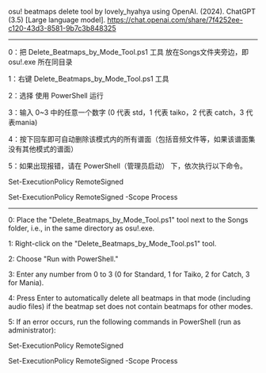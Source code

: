 osu! beatmaps delete tool by lovely_hyahya using OpenAI. (2024). ChatGPT (3.5) [Large language model]. https://chat.openai.com/share/7f4252ee-c120-43d3-8581-9b7c3b848325

-------------------------------------------------------------------------------------

0：把 Delete_Beatmaps_by_Mode_Tool.ps1 工具 放在Songs文件夹旁边，即 osu!.exe 所在同目录

1：右键 Delete_Beatmaps_by_Mode_Tool.ps1 工具

2：选择 使用 PowerShell 运行

3：输入 0~3 中的任意一个数字 (0 代表 std，1 代表 taiko，2 代表 catch，3 代表mania)

4：按下回车即可自动删除该模式内的所有谱面（包括音频文件等，如果该谱面集没有其他模式的谱面）

5：如果出现报错，请在 PowerShell（管理员启动） 下，依次执行以下命令。

Set-ExecutionPolicy RemoteSigned

Set-ExecutionPolicy RemoteSigned -Scope Process

-------------------------------------------------------------------------------------

0: Place the "Delete_Beatmaps_by_Mode_Tool.ps1" tool next to the Songs folder, i.e., in the same directory as osu!.exe.

1: Right-click on the "Delete_Beatmaps_by_Mode_Tool.ps1" tool.

2: Choose "Run with PowerShell."

3: Enter any number from 0 to 3 (0 for Standard, 1 for Taiko, 2 for Catch, 3 for Mania).

4: Press Enter to automatically delete all beatmaps in that mode (including audio files) if the beatmap set does not contain beatmaps for other modes.

5: If an error occurs, run the following commands in PowerShell (run as administrator):

Set-ExecutionPolicy RemoteSigned

Set-ExecutionPolicy RemoteSigned -Scope Process

